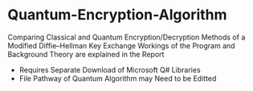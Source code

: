 # Quantum-Encryption-Algorithm
Comparing Classical and Quantum Encryption/Decryption Methods of a Modified Diffie–Hellman Key Exchange
Workings of the Program and Background Theory are explained in the Report


- Requires Separate Download of Microsoft Q# Libraries
- File Pathway of Quantum Algorithm may Need to be Editted

